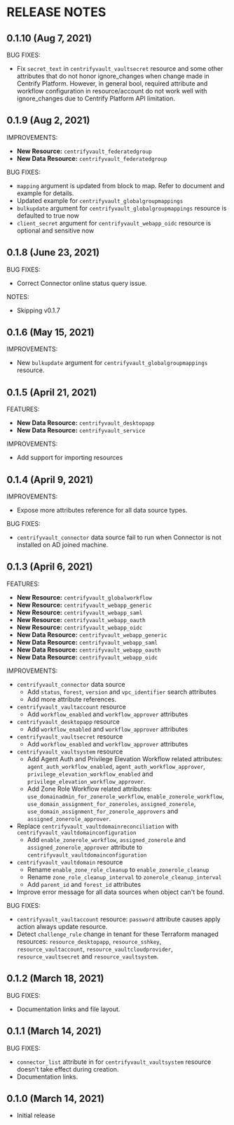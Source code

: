 # RELEASE NOTES

## 0.1.10 (Aug 7, 2021)

BUG FIXES:

- Fix `secret_text` in `centrifyvault_vaultsecret` resource and some other attributes that do not honor ignore_changes when change made in Centrify Platform. However, in general bool, required attribute and workflow configuration in resource/account do not work well with ignore_changes due to Centrify Platform API limitation. 

## 0.1.9 (Aug 2, 2021)

IMPROVEMENTS:

- **New Resource:** `centrifyvault_federatedgroup`
- **New Data Resource:** `centrifyvault_federatedgroup`

BUG FIXES:

- `mapping` argument is updated from block to map. Refer to document and example for details.
- Updated example for `centrifyvault_globalgroupmappings`
- `bulkupdate` argument for `centrifyvault_globalgroupmappings` resource is defaulted to true now
- `client_secret` argument for `centrifyvault_webapp_oidc` resource is optional and sensitive now

## 0.1.8 (June 23, 2021)

BUG FIXES:

- Correct Connector online status query issue.

NOTES:

- Skipping v0.1.7

## 0.1.6 (May 15, 2021)

IMPROVEMENTS:

- New `bulkupdate` argument for `centrifyvault_globalgroupmappings` resource.

## 0.1.5 (April 21, 2021)

FEATURES:

- **New Data Resource:** `centrifyvault_desktopapp`
- **New Data Resource:** `centrifyvault_service`

IMPROVEMENTS:

- Add support for importing resources

## 0.1.4 (April 9, 2021)

IMPROVEMENTS:

- Expose more attributes reference for all data source types.

BUG FIXES:

- `centrifyvault_connector` data source fail to run when Connector is not installed on AD joined machine.

## 0.1.3 (April 6, 2021)

FEATURES:

- **New Resource:** `centrifyvault_globalworkflow`
- **New Resource:** `centrifyvault_webapp_generic`
- **New Resource:** `centrifyvault_webapp_saml`
- **New Resource:** `centrifyvault_webapp_oauth`
- **New Resource:** `centrifyvault_webapp_oidc`
- **New Data Resource:** `centrifyvault_webapp_generic`
- **New Data Resource:** `centrifyvault_webapp_saml`
- **New Data Resource:** `centrifyvault_webapp_oauth`
- **New Data Resource:** `centrifyvault_webapp_oidc`

IMPROVEMENTS:

- `centrifyvault_connector` data source
  - Add `status`, `forest`, `version` and `vpc_identifier` search attributes
  - Add more attribute references.
- `centrifyvault_vaultaccount` resource
  - Add `workflow_enabled` and `workflow_approver` attributes
- `centrifyvault_desktopapp` resource
  - Add `workflow_enabled` and `workflow_approver` attributes
- `centrifyvault_vaultsecret` resource
  - Add `workflow_enabled` and `workflow_approver` attributes
- `centrifyvault_vaultsystem` resource
  - Add Agent Auth and Privilege Elevation Workflow related attributes: `agent_auth_workflow_enabled`, `agent_auth_workflow_approver`, `privilege_elevation_workflow_enabled` and `privilege_elevation_workflow_approver`.
  - Add Zone Role Workflow related attributes: `use_domainadmin_for_zonerole_workflow`, `enable_zonerole_workflow`, `use_domain_assignment_for_zoneroles`, `assigned_zonerole`, `use_domain_assignment_for_zonerole_approvers` and `assigned_zonerole_approver`.
- Replace `centrifyvault_vaultdomainreconciliation` with `centrifyvault_vaultdomainconfiguration`
  - Add `enable_zonerole_workflow`, `assigned_zonerole` and `assigned_zonerole_approver` attribute to `centrifyvault_vaultdomainconfiguration`
- `centrifyvault_vaultdomain` resource
  - Rename `enable_zone_role_cleanup` to `enable_zonerole_cleanup`
  - Rename `zone_role_cleanup_interval` to `zonerole_cleanup_interval`
  - Add `parent_id` and `forest_id` attributes
- Improve error message for all data sources when object can't be found.

BUG FIXES:

- `centrifyvault_vaultaccount` resource: `password` attribute causes apply action always update resource.
- Detect `challenge_rule` change in tenant for these Terraform managed resources: `resource_desktopapp`, `resource_sshkey`, `resource_vaultaccount`, `resource_vaultcloudprovider`, `resource_vaultsecret` and `resource_vaultsystem`.

## 0.1.2 (March 18, 2021)

BUG FIXES:

- Documentation links and file layout.

## 0.1.1 (March 14, 2021)

BUG FIXES:

- `connector_list` attribute in for `centrifyvault_vaultsystem` resource doesn't take effect during creation.
- Documentation links.

## 0.1.0 (March 14, 2021)

- Initial release
